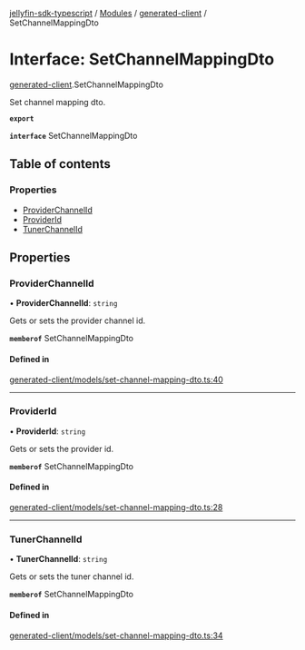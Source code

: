 [jellyfin-sdk-typescript](../README.md) / [Modules](../modules.md) / [generated-client](../modules/generated_client.md) / SetChannelMappingDto

# Interface: SetChannelMappingDto

[generated-client](../modules/generated_client.md).SetChannelMappingDto

Set channel mapping dto.

**`export`**

**`interface`** SetChannelMappingDto

## Table of contents

### Properties

- [ProviderChannelId](generated_client.SetChannelMappingDto.md#providerchannelid)
- [ProviderId](generated_client.SetChannelMappingDto.md#providerid)
- [TunerChannelId](generated_client.SetChannelMappingDto.md#tunerchannelid)

## Properties

### ProviderChannelId

• **ProviderChannelId**: `string`

Gets or sets the provider channel id.

**`memberof`** SetChannelMappingDto

#### Defined in

[generated-client/models/set-channel-mapping-dto.ts:40](https://github.com/thornbill/jellyfin-sdk-typescript/blob/644c849/src/generated-client/models/set-channel-mapping-dto.ts#L40)

___

### ProviderId

• **ProviderId**: `string`

Gets or sets the provider id.

**`memberof`** SetChannelMappingDto

#### Defined in

[generated-client/models/set-channel-mapping-dto.ts:28](https://github.com/thornbill/jellyfin-sdk-typescript/blob/644c849/src/generated-client/models/set-channel-mapping-dto.ts#L28)

___

### TunerChannelId

• **TunerChannelId**: `string`

Gets or sets the tuner channel id.

**`memberof`** SetChannelMappingDto

#### Defined in

[generated-client/models/set-channel-mapping-dto.ts:34](https://github.com/thornbill/jellyfin-sdk-typescript/blob/644c849/src/generated-client/models/set-channel-mapping-dto.ts#L34)
